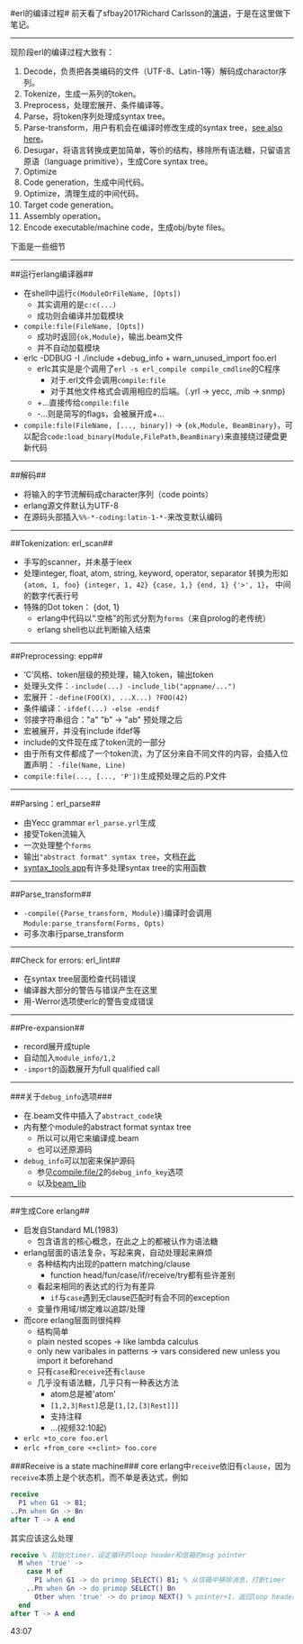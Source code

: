 #erl的编译过程#
前天看了sfbay2017Richard Carlsson的[演讲](https://youtu.be/RMKSYWz_nPo)，于是在这里做下笔记。

--------------------
现阶段erl的编译过程大致有：
  1. Decode，负责把各类编码的文件（UTF-8、Latin-1等）解码成charactor序列。
  2. Tokenize，生成一系列的token。
  3. Preprocess，处理宏展开、条件编译等。
  4. Parse，将token序列处理成syntax tree。
  5. Parse-transform，用户有机会在编译时修改生成的syntax tree，[see also here](http://fxmy.herokuapp.com/zh/article/340/parse-tranformationa-c)。
  6. Desugar，将语言转换成更加简单，等价的结构，移除所有语法糖，只留语言原语（language primitive），生成Core syntax tree。
  7. Optimize
  8. Code generation，生成中间代码。
  9. Optimize，清理生成的中间代码。
  10. Target code generation。
  11. Assembly operation。
  12. Encode executable/machine code，生成obj/byte files。

下面是一些细节

--------------------
##运行erlang编译器##
  - 在shell中运行`c(ModuleOrFileName, [Opts])`
    - 其实调用的是`c:c(...)`
    - 成功则会编译并加载模块
  - `compile:file(FileName, [Opts])`
    - 成功时返回`{ok,Module}`，输出.beam文件
    - 并不自动加载模块
  - erlc -DDBUG -I ./include +debug_info + warn_unused_import foo.erl
    - erlc其实是是个调用了`erl -s erl_compile compile_cmdline`的C程序
      - 对于.erl文件会调用`compile:file`
      - 对于其他文件格式会调用相应的后端。（.yrl -> yecc, .mib -> snmp)
    - +...直接传给`compile:file`
    - -...则是简写的flags，会被展开成+...
  - `compile:file(FileName, [..., binary])` -> `{ok,Module, BeamBinary}`，可以配合`code:load_binary(Module,FilePath,BeamBinary)`来直接绕过硬盘更新代码

--------------------
##解码##
  - 将输入的字节流解码成character序列（code points）
  - erlang源文件默认为UTF-8
  - 在源码头部插入`%%-*-coding:latin-1-*-`来改变默认编码

--------------------
##Tokenization: erl_scan##
  - 手写的scanner，并未基于leex
  - 处理integer, float, atom, string, keyword, operator, separator
    转换为形如`{atom, 1, foo} {integer, 1, 42} {case, 1,} {end, 1} {'>', 1}`， 中间的数字代表行号
  - 特殊的Dot token： {dot, 1}
    - erlang中代码以“.空格”的形式分割为`forms`（来自prolog的老传统）
    - erlang shell也以此判断输入结束

--------------------
##Preprocessing: epp##
  - ‘C’风格、token层级的预处理，输入token，输出token
  - 处理头文件：`-include(...) -include_lib("appname/...")`
  - 宏展开：`-define(FOO(X), ...X...) ?FOO(42)`
  - 条件编译：`-ifdef(...) -else -endif`
  - 邻接字符串组合："a" "b" -> "ab"
预处理之后
  - 宏被展开，并没有include ifdef等
  - include的文件现在成了token流的一部分
  - 由于所有文件都成了一个token流，为了区分来自不同文件的内容，会插入位置声明： `-file(Name, Line)`
  - `compile:file(..., [..., 'P'])`生成预处理之后的.P文件

--------------------
##Parsing：erl_parse##
  - 由Yecc grammar `erl_parse.yrl`生成
  - 接受Token流输入
  - 一次处理整个`forms`
  - 输出`"abstract format" syntax tree`，文档[在此](http://erlang.org/doc/apps/erts/absform.html)
  - [syntax_tools app](http://erlang.org/doc/apps/syntax_tools/index.html)有许多处理syntax tree的实用函数

--------------------
##Parse_transform##
  - `-compile({Parse_transform, Module})`编译时会调用`Module:parse_transform(Forms, Opts)`
  - 可多次串行parse_transform

--------------------
##Check for errors: erl_lint##
  - 在syntax tree层面检查代码错误
  - 编译器大部分的警告与错误产生在这里
  - 用-Werror选项使erlc的警告变成错误

--------------------
##Pre-expansion##
  - record展开成tuple
  - 自动加入`module_info/1,2`
  - `-import`的函数展开为full qualified call

--------------------
###关于`debug_info`选项###
  - 在.beam文件中插入了`abstract_code`块
  - 内有整个module的abstract format syntax tree
    - 所以可以用它来编译成.beam
    - 也可以还原源码
  - `debug_info`可以加密来保护源码
    - 参见[compile:file/2](http://erlang.org/doc/man/compile.html#file-2)的`debug_info_key`选项
    - 以及[beam_lib](http://erlang.org/doc/man/beam_lib.html#debug_info)

--------------------
##生成Core erlang##
  - 启发自Standard ML(1983)
    - 包含语言的核心概念，在此之上的都被认作为语法糖
  - erlang层面的语法复杂，写起来爽，自动处理起来麻烦
    - 各种结构内出现的pattern matching/clause
      - function head/fun/case/if/receive/try都有些许差别
    - 看起来相同的表达式的行为有差异
      - `if`与`case`遇到无clause匹配时有会不同的exception
    - 变量作用域/绑定难以追踪/处理
  - 而core erlang层面则很纯粹
    - 结构简单
    - plain nested scopes -> like lambda calculus
    - only new varibales in patterns -> vars considered new unless you import it beforehand
    - 只有`case`和`receive`还有`clause`
    - 几乎没有语法糖，几乎只有一种表达方法
      - atom总是被'atom'
      - `[1,2,3|Rest]`总是`[1,[2,[3|Rest]]]`
      - 支持注释
      - ...(视频32:10起)
  - `erlc +to_core foo.erl`
  - `erlc +from_core <+clint> foo.core`

###Receive is a state machine###
core erlang中`receive`依旧有`clause`，因为`receive`本质上是个状态机，而不单是表达式，例如
```erlang
receive
  P1 when G1 -> B1;
..Pn when Gn -> Bn
after T -> A end
```
其实应该这么处理
```erlang
receive % 初始化timer，设定循环的loop header和信箱的msg pointer
  M when 'true' ->
    case M of
      P1 when G1 -> do primop SELECT() B1; % 从信箱中移除消息，打断timer
    ..Pn when Gn -> do primop SELECT() Bn
      Other when 'true' -> do primop NEXT() % pointer+1，返回loop header
  end
after T -> A end
```
43:07
